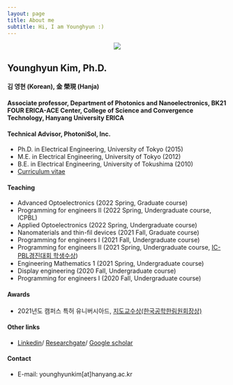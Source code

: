 ```yaml
---
layout: page
title: About me
subtitle: Hi, I am Younghyun :)
---
```


<p align="center"><img src="https://user-images.githubusercontent.com/32427749/130535244-3c8956f4-23e3-4b1b-92f9-a2343ab566b3.png"></p>

## Younghyun Kim, Ph.D.
#### 김 영현 (Korean), 金 榮現 (Hanja)
#### Associate professor, Department of Photonics and Nanoelectronics, BK21 FOUR ERICA-ACE Center, College of Science and Convergence Technology, Hanyang University ERICA
#### Technical Advisor, PhotoniSol, Inc.
<!--- 
#### Director of Neuromorphic Materials and Devices, Pebble-Square, Inc.
--->

- Ph.D. in Electrical Engineering, University of Tokyo (2015)
- M.E. in Electrical Engineering, University of Tokyo (2012) 
- B.E. in Electrical Engineering, University of Tokushima (2010)
- [Curriculum vitae](https://yh2424.github.io/cv)

#### Teaching
- Advanced Optoelectronics  (2022 Spring, Graduate course)
- Programming for engineers II  (2022 Spring, Undergraduate course, ICPBL)
- Applied Optoelectronics  (2022 Spring, Undergraduate course)
- Nanomaterials and thin-fil devices (2021 Fall, Graduate course)
- Programming for engineers I (2021 Fall, Undergraduate course)
- Programming for engineers II (2021 Spring, Undergraduate course, [IC-PBL경진대회 학생수상](https://yh2424.github.io/2021-08-11-Award/))
- Engineering Mathematics 1 (2021 Spring, Undergraduate course)
- Display engineering (2020 Fall, Undergraduate course)
- Programming for engineers I (2020 Fall, Undergraduate course)

#### Awards
- 2021년도 캠퍼스 특허 유니버시아드, [지도교수상(한국공학한림원회장상)](https://yh2424.github.io/2021-11-24-CPU/) 

#### Other links
- [Linkedin](https://www.linkedin.com/in/younghyun-kim-6806b5119)/  [Researchgate](https://www.researchgate.net/profile/Younghyun_Kim4)/ [Google scholar](https://scholar.google.com/citations?user=-X-RZCgAAAAJ&hl=en)

#### Contact
- E-mail: younghyunkim[at]hanyang.ac.kr

<!--- 
![image](https://user-images.githubusercontent.com/32427749/127579757-95fe1d97-7820-4485-acfe-42483abd727e.png)
![image](https://user-images.githubusercontent.com/32427749/130535244-3c8956f4-23e3-4b1b-92f9-a2343ab566b3.png)
--->